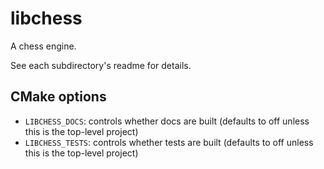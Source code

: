 # libchess

A chess engine.

See each subdirectory's readme for details.

## CMake options

* `LIBCHESS_DOCS`: controls whether docs are built (defaults to off unless this is the top-level project)
* `LIBCHESS_TESTS`: controls whether tests are built (defaults to off unless this is the top-level project)
